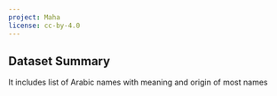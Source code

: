 ```yaml
---
project: Maha
license: cc-by-4.0
---
```


## Dataset Summary

It includes list of Arabic names with meaning and origin of most names
